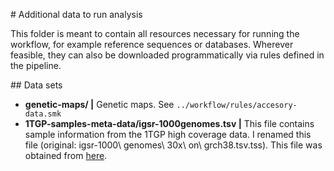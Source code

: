 # Additional data to run analysis

This folder is meant to contain all resources necessary for running the workflow, for example reference sequences or databases.
Wherever feasible, they can also be downloaded programmatically via rules defined in the pipeline.


## Data sets

+ **genetic-maps/ |** Genetic maps. See `../workflow/rules/accesory-data.smk`
+ **1TGP-samples-meta-data/igsr-1000genomes.tsv |** This file contains sample information from the 1TGP high coverage data. I renamed this file (original: igsr-1000\ genomes\ 30x\ on\ grch38.tsv.tss). This file was obtained from [here](https://www.internationalgenome.org/data-portal/data-collection/30x-grch38).

